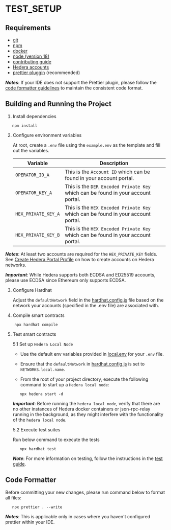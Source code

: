 # TEST_SETUP

## Requirements

- [git](https://git-scm.com/)
- [npm](https://www.npmjs.com/)
- [docker](https://www.docker.com/)
- [node (version 18)](https://nodejs.org/en/)
- [contributing guide](https://github.com/hashgraph/.github/blob/main/CONTRIBUTING.md#pull-requests)
- [Hedera accounts](https://docs.hedera.com/hedera/getting-started/introduction#create-hedera-portal-profile-faucet)
- [prettier pluggin](https://prettier.io/) (recommended)

**_Notes_**: If your IDE does not support the Prettier plugin, please follow the [code formatter guidelines](TEST_SETUP.md#code-formatter) to maintain the consistent code format.

## Building and Running the Project

1. Install dependencies

```
   npm install
```

2. Configure environment variables

   At root, create a `.env` file using the `example.env` as the template and fill out the variables.

   | Variable            | Description                                                                      |
   | ------------------- | -------------------------------------------------------------------------------- |
   | `OPERATOR_ID_A`     | This is the `Account ID` which can be found in your account portal.              |
   | `OPERATOR_KEY_A`    | This is the `DER Encoded Private Key` which can be found in your account portal. |
   | `HEX_PRIVATE_KEY_A` | This is the `HEX Encoded Private Key` which can be found in your account portal. |
   | `HEX_PRIVATE_KEY_B` | This is the `HEX Encoded Private Key` which can be found in your account portal. |

**_Notes_**: At least two accounts are required for the `HEX_PRIVATE_KEY` fields. See [Create Hedera Portal Profile](https://docs.hedera.com/hedera/getting-started/introduction#create-hedera-portal-profile-faucet) on how to create accounts on Hedera networks.

**_Important_**: While Hedera supports both ECDSA and ED25519 accounts, please use ECDSA since Ethereum only supports ECDSA.

3. Configure Hardhat

   Adjust the `defaultNetwork` field in the [hardhat.config.js](hardhat.config.js) file based on the network your accounts (specified in the .env file) are associated with.

4. Compile smart contracts

```
    npx hardhat compile
```

5. Test smart contracts

   5.1 Set up `Hedera Local Node`

   - Use the default env variables provided in [local.env](./local.env) for your `.env` file.

   - Ensure that the `defaultNetwork` in [hardhat.config.js](./hardhat.config.js) is set to `NETWORKS.local.name`.

   - From the root of your project directory, execute the following command to start up a `Hedera local node`:

   ```
      npx hedera start -d
   ```

   **_Important_**: Before running the `hedera local node`, verify that there are no other instances of Hedera docker containers or json-rpc-relay running in the background, as they might interfere with the functionality of the `hedera local node`.

   5.2 Execute test suites

   Run below command to execute the tests

   ```
      npx hardhat test
   ```

   **_Note_**: For more information on testing, follow the instructions in the [test guide](test/README.md).

## Code Formatter

Before committing your new changes, please run command below to format all files:

```
   npx prettier . --write
```

**_Notes_**: This is applicable only in cases where you haven't configured prettier within your IDE.
